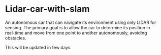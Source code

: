 # Lidar-car-with-slam
An autonomous car that can navigate its environment using only LIDAR for sensing. The primary goal is to allow the car to determine its position in real-time and move from one point to another autonomously, avoiding obstacles.

This will be updated in few days
